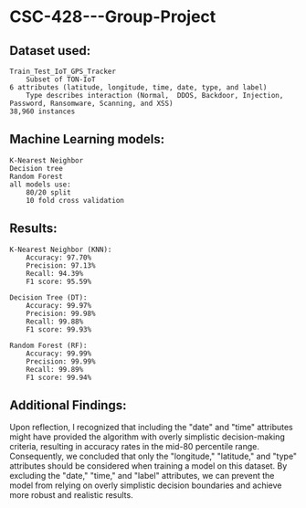 # CSC-428---Group-Project

## Dataset used:
    Train_Test_IoT_GPS_Tracker
        Subset of TON-IoT
    6 attributes (latitude, longitude, time, date, type, and label)
        Type describes interaction (Normal,  DDOS, Backdoor, Injection, Password, Ransomware, Scanning, and XSS)
    38,960 instances

## Machine Learning models:
    K-Nearest Neighbor
    Decision tree
    Random Forest
    all models use:
        80/20 split
        10 fold cross validation

## Results:
    K-Nearest Neighbor (KNN):
        Accuracy: 97.70%
        Precision: 97.13%
        Recall: 94.39%
        F1 score: 95.59%

    Decision Tree (DT):
        Accuracy: 99.97%
        Precision: 99.98%
        Recall: 99.88%
        F1 score: 99.93%

    Random Forest (RF):
        Accuracy: 99.99%
        Precision: 99.99%
        Recall: 99.89%
        F1 score: 99.94%

## Additional Findings:
 Upon reflection, I recognized that including the "date" and "time" attributes might have provided the algorithm with overly simplistic decision-making criteria, resulting in accuracy rates in the mid-80 percentile range. Consequently, we concluded that only the "longitude," "latitude," and "type" attributes should be considered when training a model on this dataset. By excluding the "date," "time," and "label" attributes, we can prevent the model from relying on overly simplistic decision boundaries and achieve more robust and realistic results.